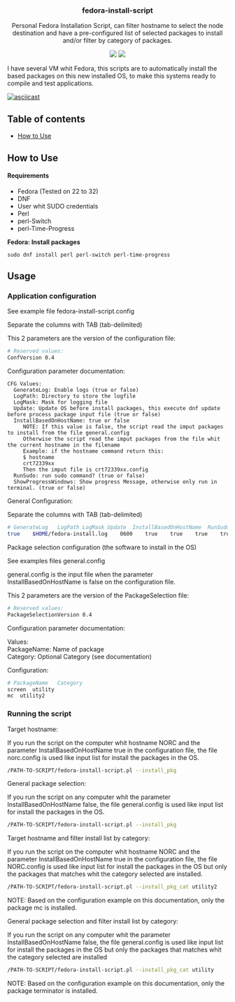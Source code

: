 <h3 align="center">fedora-install-script</h3>
<p align="center">Personal Fedora Installation Script, can filter hostname to select the node destination and have a pre-configured list of selected packages to install and/or filter by category of packages.</p>

<p align="center">
<img src="https://img.shields.io/github/release/pablomenino/fedora-install-script.svg">
<img src="https://img.shields.io/github/license/pablomenino/fedora-install-script.svg">
</p>

I have several VM whit Fedora, this scripts are to automatically install the based packages on this new installed OS, to make this systems ready to compile and test applications.

[![asciicast](https://asciinema.org/a/366009.svg)](https://asciinema.org/a/366009)

## Table of contents

* [How to Use](#how-to-use)

## <a name="how-to-use">How to Use

#### Requirements

* Fedora (Tested on 22 to 32)
* DNF
* User whit SUDO credentials
* Perl
* perl-Switch
* perl-Time-Progress

**Fedora: Install packages**

```
sudo dnf install perl perl-switch perl-time-progress
```

## Usage

### Application configuration

See example file fedora-install-script.config

Separate the columns with TAB (tab-delimited)

This 2 parameters are the version of the configuration file:

```bash
# Reserved values:
ConfVersion	0.4
```

Configuration parameter documentation:

```
CFG Values:
  GenerateLog: Enable logs (true or false)
  LogPath: Directory to store the logfile
  LogMask: Mask for logging file
  Update: Update OS before install packages, this execute dnf update before process package input file (true or false)
  InstallBasedOnHostName: true or false
     NOTE: If this value is false, the script read the imput packages to install from the file general.config
     Otherwise the script read the imput packages from the file whit the current hostname in the filename
     Example: if the hostname command return this:
     $ hostname
     crt72339xx
     Then the imput file is crt72339xx.config
  RunSudo: run sudo command? (true or false)
  ShowProgressWindows: Show progress Message, otherwise only run in terminal. (true or false)
```

General Configuration:

Separate the columns with TAB (tab-delimited)

```bash
# GenerateLog	LogPath	LogMask	Update	InstallBasedOnHostName	RunSudo	ShowProgressWindows
true	$HOME/fedora-install.log	0600	true	true	true	true
```

Package selection configuration (the software to install in the OS)

See examples files general.config

general.config is the input file when the parameter InstallBasedOnHostName is false on the configuration file.

This 2 parameters are the version of the PackageSelection file:

```bash
# Reserved values:
PackageSelectionVersion	0.4
```

Configuration parameter documentation:

Values: <br />
  PackageName: Name of package <br />
  Category: Optional Category (see documentation) <br />

Configuration:

```bash
# PackageName	Category
screen	utility
mc	utility2
```

### Running the script

Target hostname:

If you run the script on the computer whit hostname NORC and the parameter InstallBasedOnHostName true in the configuration file, the file norc.config is used like input list for install the packages in the OS.

```bash
/PATH-TO-SCRIPT/fedora-install-script.pl --install_pkg
```

General package selection:

If you run the script on any computer whit the parameter InstallBasedOnHostName false, the file general.config is used like input list for install the packages in the OS.

```bash
/PATH-TO-SCRIPT/fedora-install-script.pl --install_pkg
```

Target hostname and filter install list by category:

If you run the script on the computer whit hostname NORC and the parameter InstallBasedOnHostName true in the configuration file, the file NORC.config is used like input list for install the packages in the OS but only the packages that matches whit the category selected are installed.

```bash
/PATH-TO-SCRIPT/fedora-install-script.pl --install_pkg_cat utility2
```

NOTE: Based on the configuration example on this documentation, only the package mc is installed.

General package selection  and filter install list by category:

If you run the script on any computer whit the parameter InstallBasedOnHostName false, the file general.config is used like input list for install the packages in the OS but only the packages that matches whit the category selected are installed

```bash
/PATH-TO-SCRIPT/fedora-install-script.pl --install_pkg_cat utility
```

NOTE: Based on the configuration example on this documentation, only the package terminator is installed.
